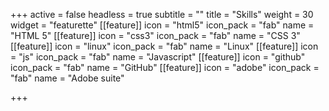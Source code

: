 +++
active = false
headless = true
subtitle = ""
title = "Skills"
weight = 30
widget = "featurette"
[[feature]]
icon = "html5"
icon_pack = "fab"
name = "HTML 5"
[[feature]]
icon = "css3"
icon_pack = "fab"
name = "CSS 3"
[[feature]]
icon = "linux"
icon_pack = "fab"
name = "Linux"
[[feature]]
icon = "js"
icon_pack = "fab"
name = "Javascript"
[[feature]]
icon = "github"
icon_pack = "fab"
name = "GitHub"
[[feature]]
icon = "adobe"
icon_pack = "fab"
name = "Adobe suite"

+++

